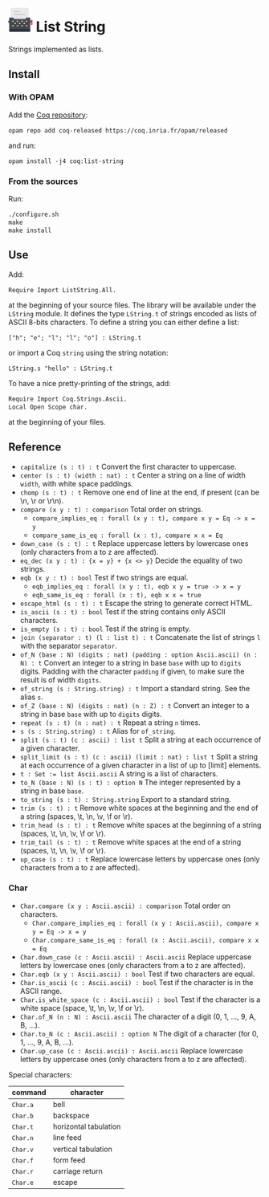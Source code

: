 # ![Logo](https://raw.githubusercontent.com/clarus/icons/master/typewriter-48.png) List String
Strings implemented as lists.

## Install
### With OPAM
Add the [Coq repository](http://coq.io/opam/):

    opam repo add coq-released https://coq.inria.fr/opam/released

and run:

    opam install -j4 coq:list-string

### From the sources
Run:

    ./configure.sh
    make
    make install

## Use
Add:

    Require Import ListString.All.

at the beginning of your source files. The library will be available under the `LString` module. It defines the type `LString.t` of strings encoded as lists of ASCII 8-bits characters. To define a string you can either define a list:

    ["h"; "e"; "l"; "l"; "o"] : LString.t

or import a Coq `string` using the string notation:

    LString.s "hello" : LString.t

To have a nice pretty-printing of the strings, add:

    Require Import Coq.Strings.Ascii.
    Local Open Scope char.

at the beginning of your files.

## Reference
* `capitalize (s : t) : t` Convert the first character to uppercase.
* `center (s : t) (width : nat) : t` Center a string on a line of width `width`, with white space paddings.
* `chomp (s : t) : t` Remove one end of line at the end, if present (can be \n, \r or \r\n).
* `compare (x y : t) : comparison` Total order on strings.
  * `compare_implies_eq : forall (x y : t), compare x y = Eq -> x = y`
  * `compare_same_is_eq : forall (x : t), compare x x = Eq`
* `down_case (s : t) : t` Replace uppercase letters by lowercase ones (only characters from a to z are affected).
* `eq_dec (x y : t) : {x = y} + {x <> y}` Decide the equality of two strings.
* `eqb (x y : t) : bool` Test if two strings are equal.
  * `eqb_implies_eq : forall (x y : t), eqb x y = true -> x = y`
  * `eqb_same_is_eq : forall (x : t), eqb x x = true`
* `escape_html (s : t) : t` Escape the string to generate correct HTML.
* `is_ascii (s : t) : bool` Test if the string contains only ASCII characters.
* `is_empty (s : t) : bool` Test if the string is empty.
* `join (separator : t) (l : list t) : t` Concatenate the list of strings `l` with the separator `separator`.
* `of_N (base : N) (digits : nat) (padding : option Ascii.ascii) (n : N) : t` Convert an integer to a string in base `base` with up to `digits` digits. Padding with the character `padding` if given, to make sure the result is of width `digits`.
* `of_string (s : String.string) : t` Import a standard string. See the alias `s`.
* `of_Z (base : N) (digits : nat) (n : Z) : t` Convert an integer to a string in base `base` with up to `digits` digits.
* `repeat (s : t) (n : nat) : t` Repeat a string `n` times.
* `s (s : String.string) : t` Alias for `of_string`.
* `split (s : t) (c : ascii) : list t` Split a string at each occurrence of a given character. 
* `split_limit (s : t) (c : ascii) (limit : nat) : list t` Split a string at each occurrence of a given character in a list of up to [limit] elements.
* `t : Set := list Ascii.ascii` A string is a list of characters.
* `to_N (base : N) (s : t) : option N` The integer represented by a string in base `base`.
* `to_string (s : t) : String.string` Export to a standard string.
* `trim (s : t) : t` Remove white spaces at the beginning and the end of a string (spaces, \t, \n, \v, \f or \r).
* `trim_head (s : t) : t` Remove white spaces at the beginning of a string (spaces, \t, \n, \v, \f or \r).
* `trim_tail (s : t) : t` Remove white spaces at the end of a string (spaces, \t, \n, \v, \f or \r).
* `up_case (s : t) : t` Replace lowercase letters by uppercase ones (only characters from a to z are affected).

### Char
* `Char.compare (x y : Ascii.ascii) : comparison` Total order on characters.
  * `Char.compare_implies_eq : forall (x y : Ascii.ascii), compare x y = Eq -> x = y`
  * `Char.compare_same_is_eq : forall (x : Ascii.ascii), compare x x = Eq`
* `Char.down_case (c : Ascii.ascii) : Ascii.ascii` Replace uppercase letters by lowercase ones (only characters from a to z are affected).
* `Char.eqb (x y : Ascii.ascii) : bool` Test if two characters are equal.
* `Char.is_ascii (c : Ascii.ascii) : bool` Test if the character is in the ASCII range.
* `Char.is_white_space (c : Ascii.ascii) : bool` Test if the character is a white space (space, \t, \n, \v, \f or \r).
* `Char.of_N (n : N) : Ascii.ascii` The character of a digit (0, 1, ..., 9, A, B, ...).
* `Char.to_N (c : Ascii.ascii) : option N` The digit of a character (for 0, 1, ..., 9, A, B, ...).
* `Char.up_case (c : Ascii.ascii) : Ascii.ascii` Replace lowercase letters by uppercase ones (only characters from a to z are affected).

Special characters:

command  | character
---------|----------
`Char.a` | bell
`Char.b` | backspace
`Char.t` | horizontal tabulation
`Char.n` | line feed
`Char.v` | vertical tabulation
`Char.f` | form feed
`Char.r` | carriage return
`Char.e` | escape
